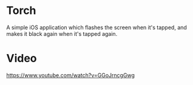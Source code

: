 # Torch
A simple iOS application which flashes the screen when it's tapped, and makes it black again when it's tapped again.
# Video
https://www.youtube.com/watch?v=GGoJrncgGwg
